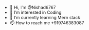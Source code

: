 - 👋 Hi, I’m @Nishad6767
- 👀 I’m interested in Coding
- 🌱 I’m currently learning Mern stack
- 📫 How to reach me +919746383087

<!---
Nishad6767/Nishad6767 is a ✨ special ✨ repository because its `README.md` (this file) appears on your GitHub profile.
You can click the Preview link to take a look at your changes.
--->
